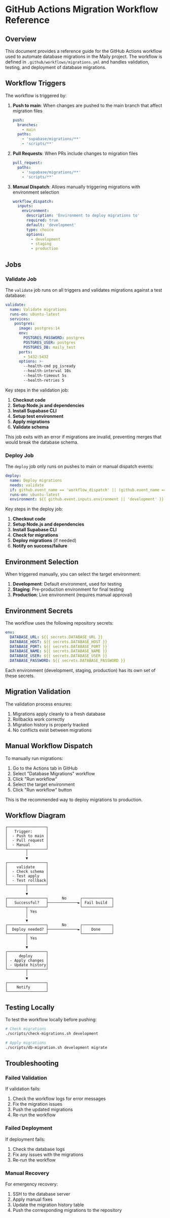 # GitHub Actions Migration Workflow Reference

## Overview

This document provides a reference guide for the GitHub Actions workflow used to automate database migrations in the Maily project. The workflow is defined in `.github/workflows/migrations.yml` and handles validation, testing, and deployment of database migrations.

## Workflow Triggers

The workflow is triggered by:

1. **Push to main**: When changes are pushed to the main branch that affect migration files
   ```yaml
   push:
     branches:
       - main
     paths:
       - 'supabase/migrations/**'
       - 'scripts/**'
   ```

2. **Pull Requests**: When PRs include changes to migration files
   ```yaml
   pull_request:
     paths:
       - 'supabase/migrations/**'
       - 'scripts/**'
   ```

3. **Manual Dispatch**: Allows manually triggering migrations with environment selection
   ```yaml
   workflow_dispatch:
     inputs:
       environment:
         description: 'Environment to deploy migrations to'
         required: true
         default: 'development'
         type: choice
         options:
           - development
           - staging
           - production
   ```

## Jobs

### Validate Job

The `validate` job runs on all triggers and validates migrations against a test database:

```yaml
validate:
  name: Validate migrations
  runs-on: ubuntu-latest
  services:
    postgres:
      image: postgres:14
      env:
        POSTGRES_PASSWORD: postgres
        POSTGRES_USER: postgres
        POSTGRES_DB: maily_test
      ports:
        - 5432:5432
      options: >-
        --health-cmd pg_isready
        --health-interval 10s
        --health-timeout 5s
        --health-retries 5
```

Key steps in the validation job:

1. **Checkout code**
2. **Setup Node.js and dependencies**
3. **Install Supabase CLI**
4. **Setup test environment**
5. **Apply migrations**
6. **Validate schema**

This job exits with an error if migrations are invalid, preventing merges that would break the database schema.

### Deploy Job

The `deploy` job only runs on pushes to main or manual dispatch events:

```yaml
deploy:
  name: Deploy migrations
  needs: validate
  if: github.event_name == 'workflow_dispatch' || (github.event_name == 'push' && github.ref == 'refs/heads/main')
  runs-on: ubuntu-latest
  environment: ${{ github.event.inputs.environment || 'development' }}
```

Key steps in the deploy job:

1. **Checkout code**
2. **Setup Node.js and dependencies**
3. **Install Supabase CLI**
4. **Check for migrations**
5. **Deploy migrations** (if needed)
6. **Notify on success/failure**

## Environment Selection

When triggered manually, you can select the target environment:

1. **Development**: Default environment, used for testing
2. **Staging**: Pre-production environment for final testing
3. **Production**: Live environment (requires manual approval)

## Environment Secrets

The workflow uses the following repository secrets:

```yaml
env:
  DATABASE_URL: ${{ secrets.DATABASE_URL }}
  DATABASE_HOST: ${{ secrets.DATABASE_HOST }}
  DATABASE_PORT: ${{ secrets.DATABASE_PORT }}
  DATABASE_NAME: ${{ secrets.DATABASE_NAME }}
  DATABASE_USER: ${{ secrets.DATABASE_USER }}
  DATABASE_PASSWORD: ${{ secrets.DATABASE_PASSWORD }}
```

Each environment (development, staging, production) has its own set of these secrets.

## Migration Validation

The validation process ensures:

1. Migrations apply cleanly to a fresh database
2. Rollbacks work correctly
3. Migration history is properly tracked
4. No conflicts exist between migrations

## Manual Workflow Dispatch

To manually run migrations:

1. Go to the Actions tab in GitHub
2. Select "Database Migrations" workflow
3. Click "Run workflow"
4. Select the target environment
5. Click "Run workflow" button

This is the recommended way to deploy migrations to production.

## Workflow Diagram

```
┌─────────────────┐
│   Trigger:      │
│  - Push to main │
│  - Pull request │
│  - Manual       │
└────────┬────────┘
         │
         ▼
┌─────────────────┐
│    validate     │
│  - Check schema │
│  - Test apply   │
│  - Test rollback│
└────────┬────────┘
         │
         ▼
┌─────────────────┐      No      ┌─────────────┐
│   Successful?   ├─────────────►│ Fail build  │
└────────┬────────┘              └─────────────┘
         │ Yes
         │
         ▼
┌─────────────────┐      No      ┌─────────────┐
│  Deploy needed? ├─────────────►│    Done     │
└────────┬────────┘              └─────────────┘
         │ Yes
         │
         ▼
┌─────────────────┐
│     deploy      │
│ - Apply changes │
│ - Update history│
└────────┬────────┘
         │
         ▼
┌─────────────────┐
│    Notify       │
└─────────────────┘
```

## Testing Locally

To test the workflow locally before pushing:

```bash
# Check migrations
./scripts/check-migrations.sh development

# Apply migrations
./scripts/db-migration.sh development migrate
```

## Troubleshooting

### Failed Validation

If validation fails:
1. Check the workflow logs for error messages
2. Fix the migration issues
3. Push the updated migrations
4. Re-run the workflow

### Failed Deployment

If deployment fails:
1. Check the database logs
2. Fix any issues with the migrations
3. Re-run the workflow

### Manual Recovery

For emergency recovery:
1. SSH to the database server
2. Apply manual fixes
3. Update the migration history table
4. Push the corresponding migrations to the repository 